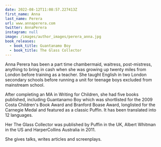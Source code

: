 ```yaml
---
date: 2022-08-12T11:08:57.227413Z
first_name: Anna
last_name: Perera
url: www.annaperera.com
twitter: AnnaPerera
instagram: null
image: /images/author_images/perera_anna.jpg
book_releases:
  - book_title: Guantanamo Boy
  - book_title: The Glass Collector
---
```

Anna Perera has been a part time chambermaid, waitress, post-mistress, anything to bring in cash when she was growing up twenty miles from London before training as a teacher. She taught English in two London secondary schools before running a unit for teenage boys excluded from mainstream school. 

After completing an MA in Writing for Children, she had five books published, including Guantanamo Boy which was shortlisted for the 2009 Costa Children's Book Award and Branford Boase Award, longlisted for the Carnegie Medal and featured as a classic Puffin. It has been translated into 12 languages. 

Her The Glass Collector was published by Puffin in the UK, Albert Whitman in the US and HarperCollins Australia in 2011.

She gives talks, writes articles and screenplays.